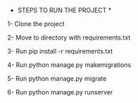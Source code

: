 * STEPS TO RUN THE PROJECT *

1- Clone the project 

2- Move to directory with requirements.txt

3- Run pip install -r requirements.txt

4- Run python manage.py makemigrations

5- Run python manage.py migrate

6- Run python manage.py runserver
